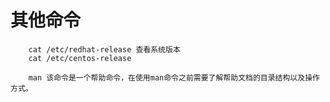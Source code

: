 # 其他命令

        cat /etc/redhat-release 查看系统版本
        cat /etc/centos-release 
        
        man 该命令是一个帮助命令，在使用man命令之前需要了解帮助文档的目录结构以及操作方式。
